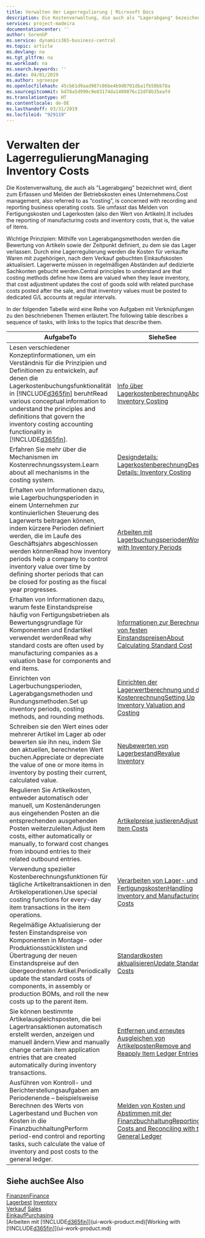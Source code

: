 ```yaml
---
title: Verwalten der Lagerregulierung | Microsoft Docs
description: Die Kostenverwaltung, die auch als "Lagerabgang" bezeichnet wird, dient zum Erfassen und Melden der Betriebskosten eines Unternehmens. Sie umfasst das Melden von Fertigungskosten und Lagerkosten (also den Wert von Artikeln).
services: project-madeira
documentationcenter: ''
author: SorenGP
ms.service: dynamics365-business-central
ms.topic: article
ms.devlang: na
ms.tgt_pltfrm: na
ms.workload: na
ms.search.keywords: ''
ms.date: 04/01/2019
ms.author: sgroespe
ms.openlocfilehash: 45cb61d9aad987c06be4b9d0701dba1fb50bb78a
ms.sourcegitcommit: bd78a5d990c9e83174da1409076c22df8b35eafd
ms.translationtype: HT
ms.contentlocale: de-DE
ms.lasthandoff: 03/31/2019
ms.locfileid: "929119"
---
```

# <a name="managing-inventory-costs"></a><span data-ttu-id="6083a-104">Verwalten der Lagerregulierung</span><span class="sxs-lookup"><span data-stu-id="6083a-104">Managing Inventory Costs</span></span>
<span data-ttu-id="6083a-105">Die Kostenverwaltung, die auch als "Lagerabgang" bezeichnet wird, dient zum Erfassen und Melden der Betriebskosten eines Unternehmens.</span><span class="sxs-lookup"><span data-stu-id="6083a-105">Cost management, also referred to as “costing”, is concerned with recording and reporting business operating costs.</span></span> <span data-ttu-id="6083a-106">Sie umfasst das Melden von Fertigungskosten und Lagerkosten (also den Wert von Artikeln).</span><span class="sxs-lookup"><span data-stu-id="6083a-106">It includes the reporting of manufacturing costs and inventory costs, that is, the value of items.</span></span>   

<span data-ttu-id="6083a-107">Wichtige Prinzipien: Mithilfe von Lagerabgangsmethoden werden die Bewertung von Artikeln sowie der Zeitpunkt definiert, zu dem sie das Lager verlassen. Durch eine Lagerregulierung werden die Kosten für verkaufte Waren mit zugehörigen, nach dem Verkauf gebuchten Einkaufskosten aktualisiert. Lagerwerte müssen in regelmäßigen Abständen auf dedizierte Sachkonten gebucht werden.</span><span class="sxs-lookup"><span data-stu-id="6083a-107">Central principles to understand are that costing methods define how items are valued when they leave inventory, that cost adjustment updates the cost of goods sold with related purchase costs posted after the sale, and that inventory values must be posted to dedicated G/L accounts at regular intervals.</span></span>

<span data-ttu-id="6083a-108">In der folgenden Tabelle wird eine Reihe von Aufgaben mit Verknüpfungen zu den beschriebenen Themen erläutert.</span><span class="sxs-lookup"><span data-stu-id="6083a-108">The following table describes a sequence of tasks, with links to the topics that describe them.</span></span>

|<span data-ttu-id="6083a-109">**Aufgabe**</span><span class="sxs-lookup"><span data-stu-id="6083a-109">**To**</span></span>|<span data-ttu-id="6083a-110">**Siehe**</span><span class="sxs-lookup"><span data-stu-id="6083a-110">**See**</span></span>|  
|------------|-------------|  
|<span data-ttu-id="6083a-111">Lesen verschiedener Konzeptinformationen, um ein Verständnis für die Prinzipien und Definitionen zu entwickeln, auf denen die Lagerkostenbuchungsfunktionalität in [!INCLUDE[d365fin](includes/d365fin_md.md)] beruht</span><span class="sxs-lookup"><span data-stu-id="6083a-111">Read various conceptual information to understand the principles and definitions that govern the inventory costing accounting functionality in [!INCLUDE[d365fin](includes/d365fin_md.md)].</span></span>|[<span data-ttu-id="6083a-112">Info über Lagerkostenberechnung</span><span class="sxs-lookup"><span data-stu-id="6083a-112">About Inventory Costing</span></span>](finance-learn-about-costing.md)|  
|<span data-ttu-id="6083a-113">Erfahren Sie mehr über die Mechanismen im Kostenrechnungssystem.</span><span class="sxs-lookup"><span data-stu-id="6083a-113">Learn about all mechanisms in the costing system.</span></span>|[<span data-ttu-id="6083a-114">Designdetails: Lagerkostenberechnung</span><span class="sxs-lookup"><span data-stu-id="6083a-114">Design Details: Inventory Costing</span></span>](design-details-inventory-costing.md)|
|<span data-ttu-id="6083a-115">Erhalten von Informationen dazu, wie Lagerbuchungsperioden in einem Unternehmen zur kontinuierlichen Steuerung des Lagerwerts beitragen können, indem kürzere Perioden definiert werden, die im Laufe des Geschäftsjahrs abgeschlossen werden können</span><span class="sxs-lookup"><span data-stu-id="6083a-115">Read how inventory periods help a company to control inventory value over time by defining shorter periods that can be closed for posting as the fiscal year progresses.</span></span>|[<span data-ttu-id="6083a-116">Arbeiten mit Lagerbuchungsperioden</span><span class="sxs-lookup"><span data-stu-id="6083a-116">Work with Inventory Periods</span></span>](finance-how-to-work-with-inventory-periods.md)|
|<span data-ttu-id="6083a-117">Erhalten von Informationen dazu, warum feste Einstandspreise häufig von Fertigungsbetrieben als Bewertungsgrundlage für Komponenten und Endartikel verwendet werden</span><span class="sxs-lookup"><span data-stu-id="6083a-117">Read why standard costs are often used by manufacturing companies as a valuation base for components and end items.</span></span>|[<span data-ttu-id="6083a-118">Informationen zur Berechnung von festen Einstandspreisen</span><span class="sxs-lookup"><span data-stu-id="6083a-118">About Calculating Standard Cost</span></span>](finance-about-calculating-standard-cost.md)|
|<span data-ttu-id="6083a-119">Einrichten von Lagerbuchungsperioden, Lagerabgangsmethoden und Rundungsmethoden.</span><span class="sxs-lookup"><span data-stu-id="6083a-119">Set up inventory periods, costing methods, and rounding methods.</span></span>|[<span data-ttu-id="6083a-120">Einrichten der Lagerwertberechnung und der Kostenrechnung</span><span class="sxs-lookup"><span data-stu-id="6083a-120">Setting Up Inventory Valuation and Costing</span></span>](finance-set-up-inventory-valuation-and-costing.md)|
|<span data-ttu-id="6083a-121">Schreiben sie den Wert eines oder mehrerer Artikel im Lager ab oder bewerten sie ihn neu, indem Sie den aktuellen, berechneten Wert buchen.</span><span class="sxs-lookup"><span data-stu-id="6083a-121">Appreciate or depreciate the value of one or more items in inventory by posting their current, calculated value.</span></span>|[<span data-ttu-id="6083a-122">Neubewerten von Lagerbestand</span><span class="sxs-lookup"><span data-stu-id="6083a-122">Revalue Inventory</span></span>](inventory-how-revalue-inventory.md)|
|<span data-ttu-id="6083a-123">Regulieren Sie Artikelkosten, entweder automatisch oder manuell, um Kostenänderungen aus eingehenden Posten an die entsprechenden ausgehenden Posten weiterzuleiten.</span><span class="sxs-lookup"><span data-stu-id="6083a-123">Adjust item costs, either automatically or manually, to forward cost changes from inbound entries to their related outbound entries.</span></span>|[<span data-ttu-id="6083a-124">Artikelpreise justieren</span><span class="sxs-lookup"><span data-stu-id="6083a-124">Adjust Item Costs</span></span>](inventory-how-adjust-item-costs.md)|
|<span data-ttu-id="6083a-125">Verwendung spezieller Kostenberechnungsfunktionen für tägliche Artikeltransaktionen in den Artikeloperationen.</span><span class="sxs-lookup"><span data-stu-id="6083a-125">Use special costing functions for every-day item transactions in the item operations.</span></span>|[<span data-ttu-id="6083a-126">Verarbeiten von Lager- und Fertigungskosten</span><span class="sxs-lookup"><span data-stu-id="6083a-126">Handling Inventory and Manufacturing Costs</span></span>](finance-handle-inventory-and-manufacturing-costs.md)|  
|<span data-ttu-id="6083a-127">Regelmäßige Aktualisierung der festen Einstandspreise von Komponenten in Montage- oder Produktionsstücklisten und Übertragung der neuen Einstandspreise auf den übergeordneten Artikel.</span><span class="sxs-lookup"><span data-stu-id="6083a-127">Periodically update the standard costs of components, in assembly or production BOMs, and roll the new costs up to the parent item.</span></span>|[<span data-ttu-id="6083a-128">Standardkosten aktualisieren</span><span class="sxs-lookup"><span data-stu-id="6083a-128">Update Standard Costs</span></span>](finance-how-to-update-standard-costs.md)|
|<span data-ttu-id="6083a-129">Sie können bestimmte Artikelausgleichsposten, die bei Lagertransaktionen automatisch erstellt werden, anzeigen und manuell ändern.</span><span class="sxs-lookup"><span data-stu-id="6083a-129">View and manually change certain item application entries that are created automatically during inventory transactions.</span></span>|[<span data-ttu-id="6083a-130">Entfernen und erneutes Ausgleichen von Artikelposten</span><span class="sxs-lookup"><span data-stu-id="6083a-130">Remove and Reapply Item Ledger Entries</span></span>](finance-how-to-remove-and-reapply-item-entries.md)|
|<span data-ttu-id="6083a-131">Ausführen von Kontroll- und Berichterstellungsaufgaben am Periodenende – beispielsweise Berechnen des Werts von Lagerbestand und Buchen von Kosten in die Finanzbuchhaltung</span><span class="sxs-lookup"><span data-stu-id="6083a-131">Perform period-end control and reporting tasks, such calculate the value of inventory and post costs to the general ledger.</span></span>|[<span data-ttu-id="6083a-132">Melden von Kosten und Abstimmen mit der Finanzbuchhaltung</span><span class="sxs-lookup"><span data-stu-id="6083a-132">Reporting Costs and Reconciling with the General Ledger</span></span>](finance-report-costs-and-reconcile-with-the-general-ledger.md)|

## <a name="see-also"></a><span data-ttu-id="6083a-133">Siehe auch</span><span class="sxs-lookup"><span data-stu-id="6083a-133">See Also</span></span>  
 [<span data-ttu-id="6083a-134">Finanzen</span><span class="sxs-lookup"><span data-stu-id="6083a-134">Finance</span></span>](finance.md)  
 <span data-ttu-id="6083a-135">[Lagerbest](inventory-manage-inventory.md) </span><span class="sxs-lookup"><span data-stu-id="6083a-135">[Inventory](inventory-manage-inventory.md) </span></span>  
 <span data-ttu-id="6083a-136">[Verkauf](sales-manage-sales.md) </span><span class="sxs-lookup"><span data-stu-id="6083a-136">[Sales](sales-manage-sales.md) </span></span>  
 [<span data-ttu-id="6083a-137">Einkauf</span><span class="sxs-lookup"><span data-stu-id="6083a-137">Purchasing</span></span>](purchasing-manage-purchasing.md)  
 <span data-ttu-id="6083a-138">[Arbeiten mit [!INCLUDE[d365fin](includes/d365fin_md.md)]](ui-work-product.md)</span><span class="sxs-lookup"><span data-stu-id="6083a-138">[Working with [!INCLUDE[d365fin](includes/d365fin_md.md)]](ui-work-product.md)</span></span>
